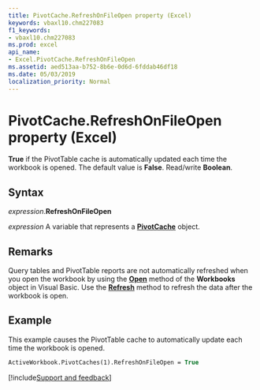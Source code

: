 ```yaml
---
title: PivotCache.RefreshOnFileOpen property (Excel)
keywords: vbaxl10.chm227083
f1_keywords:
- vbaxl10.chm227083
ms.prod: excel
api_name:
- Excel.PivotCache.RefreshOnFileOpen
ms.assetid: aed513aa-b752-8b6e-0d6d-6fddab46df18
ms.date: 05/03/2019
localization_priority: Normal
---
```



# PivotCache.RefreshOnFileOpen property (Excel)

**True** if the PivotTable cache is automatically updated each time the workbook is opened. The default value is **False**. Read/write **Boolean**.


## Syntax

_expression_.**RefreshOnFileOpen**

_expression_ A variable that represents a **[PivotCache](Excel.PivotCache.md)** object.


## Remarks

Query tables and PivotTable reports are not automatically refreshed when you open the workbook by using the **[Open](Excel.Workbooks.Open.md)** method of the **Workbooks** object in Visual Basic. Use the **[Refresh](Excel.PivotCache.Refresh.md)** method to refresh the data after the workbook is open.


## Example

This example causes the PivotTable cache to automatically update each time the workbook is opened.

```vb
ActiveWorkbook.PivotCaches(1).RefreshOnFileOpen = True
```


[!include[Support and feedback](~/includes/feedback-boilerplate.md)]
